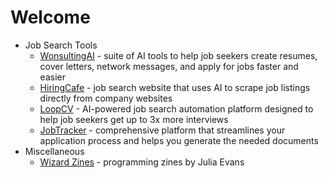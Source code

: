 # Welcome

- Job Search Tools
    - [WonsultingAI](https://www.wonsulting.ai/) - suite of AI tools to help job seekers create resumes, cover letters, network messages, and apply for jobs faster and easier
    - [HiringCafe](https://hiring.cafe/) - job search website that uses AI to scrape job listings directly from company websites
    - [LoopCV](https://www.loopcv.pro/) - AI-powered job search automation platform designed to help job seekers get up to 3x more interviews
    - [JobTracker](https://jobtracker.ai/) - comprehensive platform that streamlines your application process and helps you generate the needed documents
- Miscellaneous
  - [Wizard Zines](https://wizardzines.com/) - programming zines by Julia Evans   
